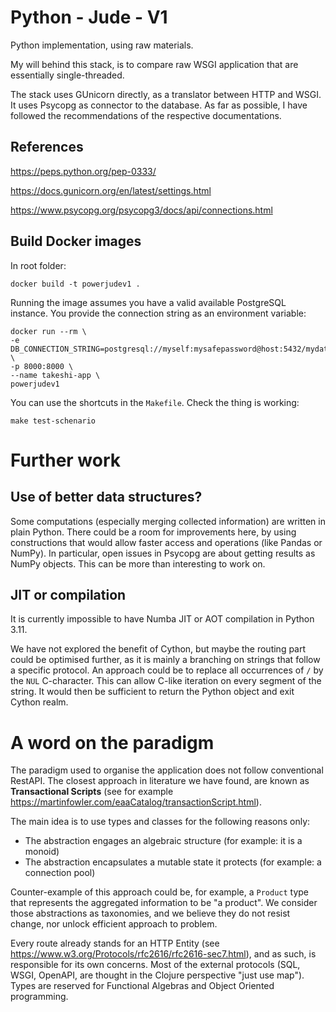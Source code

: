 # Python - Jude - V1

Python implementation, using raw materials.

My will behind this stack, is to compare raw WSGI application that are essentially single-threaded.

The stack uses GUnicorn directly, as a translator between HTTP and WSGI.
It uses Psycopg as connector to the database.
As far as possible, I have followed the recommendations of the
respective documentations.

## References

https://peps.python.org/pep-0333/

https://docs.gunicorn.org/en/latest/settings.html

https://www.psycopg.org/psycopg3/docs/api/connections.html

## Build Docker images

In root folder:
```
docker build -t powerjudev1 .
```

Running the image assumes you have a valid available
PostgreSQL instance. You provide the connection string
as an environment variable:

```
docker run --rm \
-e DB_CONNECTION_STRING=postgresql://myself:mysafepassword@host:5432/mydatabase \
-p 8000:8000 \
--name takeshi-app \
powerjudev1
```

You can use the shortcuts in the `Makefile`.
Check the thing is working:

```
make test-schenario
```

# Further work

## Use of better data structures?

Some computations (especially merging collected information) are written in plain Python.
There could be a room for improvements here, by using constructions that would allow faster access
and operations (like Pandas or NumPy). In particular, open issues in Psycopg are about getting results
as NumPy objects. This can be more than interesting to work on.

## JIT or compilation

It is currently impossible to have Numba JIT or AOT compilation in Python 3.11.

We have not explored the benefit of Cython, but maybe the routing part could be optimised further,
as it is mainly a branching on strings that follow a specific protocol. An approach could
be to replace all occurrences of `/` by the `NUL` C-character. This can allow
C-like iteration on every segment of the string. It would then be sufficient to
return the Python object and exit Cython realm.

# A word on the paradigm

The paradigm used to organise the application does not follow conventional RestAPI.
The closest approach in literature we have found, are known as
**Transactional Scripts**
(see for example https://martinfowler.com/eaaCatalog/transactionScript.html).

The main idea is to use types and classes for the following reasons only:

- The abstraction engages an algebraic structure (for example: it is a monoid)
- The abstraction encapsulates a mutable state it protects (for example: a connection pool)

Counter-example of this approach could be, for example, a `Product` type that
represents the aggregated information to be "a product". We consider those abstractions
as taxonomies, and we believe they do not resist change, nor unlock efficient
approach to problem.

Every route already stands for an HTTP Entity
(see https://www.w3.org/Protocols/rfc2616/rfc2616-sec7.html), and as such, is
responsible for its own concerns. Most of the external protocols
(SQL, WSGI, OpenAPI, are thought in the Clojure perspective "just use map").
Types are reserved for Functional Algebras and Object Oriented programming.

